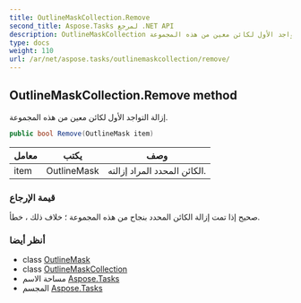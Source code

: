 ```yaml
---
title: OutlineMaskCollection.Remove
second_title: Aspose.Tasks لمرجع .NET API
description: OutlineMaskCollection طريقة. إزالة التواجد الأول لكائن معين من هذه المجموعة.
type: docs
weight: 110
url: /ar/net/aspose.tasks/outlinemaskcollection/remove/
---
```

## OutlineMaskCollection.Remove method

إزالة التواجد الأول لكائن معين من هذه المجموعة.

```csharp
public bool Remove(OutlineMask item)
```

| معامل | يكتب | وصف |
| --- | --- | --- |
| item | OutlineMask | الكائن المحدد المراد إزالته. |

### قيمة الإرجاع

صحيح إذا تمت إزالة الكائن المحدد بنجاح من هذه المجموعة ؛ خلاف ذلك ، خطأ.

### أنظر أيضا

* class [OutlineMask](../../outlinemask/)
* class [OutlineMaskCollection](../)
* مساحة الاسم [Aspose.Tasks](../../outlinemaskcollection/)
* المجسم [Aspose.Tasks](../../../)


